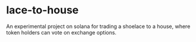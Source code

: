 # lace-to-house
An experimental project on solana for trading a shoelace to a house, where token holders can vote on exchange options.
